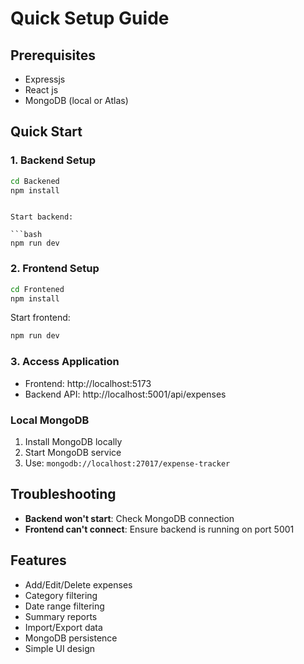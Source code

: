 #  Quick Setup Guide

## Prerequisites

- Expressjs
- React js
- MongoDB (local or Atlas)

## Quick Start

### 1. Backend Setup

```bash
cd Backened
npm install
```
```

Start backend:

```bash
npm run dev
```

### 2. Frontend Setup

```bash
cd Frontened
npm install
```

Start frontend:

```bash
npm run dev
```

### 3. Access Application

- Frontend: http://localhost:5173
- Backend API: http://localhost:5001/api/expenses


### Local MongoDB

1. Install MongoDB locally
2. Start MongoDB service
3. Use: `mongodb://localhost:27017/expense-tracker`



## Troubleshooting

- **Backend won't start**: Check MongoDB connection
- **Frontend can't connect**: Ensure backend is running on port 5001


## Features

+ Add/Edit/Delete expenses
+ Category filtering
+ Date range filtering
+ Summary reports
+ Import/Export data
+ MongoDB persistence
+ Simple UI design
